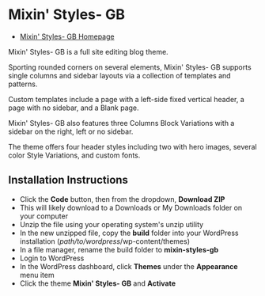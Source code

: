 # Mixin' Styles- GB

* [Mixin' Styles- GB Homepage](https://www.jasong-designs.com/2022/05/25/mixin-styles-gb/)

Mixin' Styles- GB is a full site editing blog theme.

Sporting rounded corners on several elements, Mixin' Styles- GB supports single columns and sidebar layouts via a collection of templates and patterns.

Custom templates include a page with a left-side fixed vertical header, a page with no sidebar, and a Blank page.

Mixin' Styles- GB also features three Columns Block Variations with a sidebar on the right, left or no sidebar.

The theme offers four header styles including two with hero images, several color Style Variations, and custom fonts.

## Installation Instructions

* Click the **Code** button, then from the dropdown, **Download ZIP**
* This will likely download to a Downloads or My Downloads folder on your computer
* Unzip the file using your operating system's unzip utility
* In the new unzipped file, copy the **build** folder into your WordPress installation (*path/to/wordpress*/wp-content/themes)
* In a file manager, rename the build folder to **mixin-styles-gb**
* Login to WordPress
* In the WordPress dashboard, click **Themes** under the **Appearance** menu item
* Click the theme **Mixin' Styles- GB** and **Activate**
